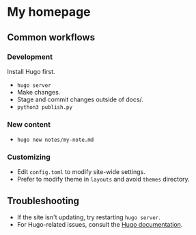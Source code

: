 # My homepage

## Common workflows

### Development

Install Hugo first.

* `hugo server`
* Make changes.
* Stage and commit changes outside of docs/.
* `python3 publish.py`

### New content

* `hugo new notes/my-note.md`

### Customizing

* Edit `config.toml` to modify site-wide settings.
* Prefer to modify theme in `layouts` and avoid `themes` directory.

## Troubleshooting

* If the site isn't updating, try restarting `hugo server`.
* For Hugo-related issues, consult the [Hugo documentation](https://gohugo.io/documentation/).

